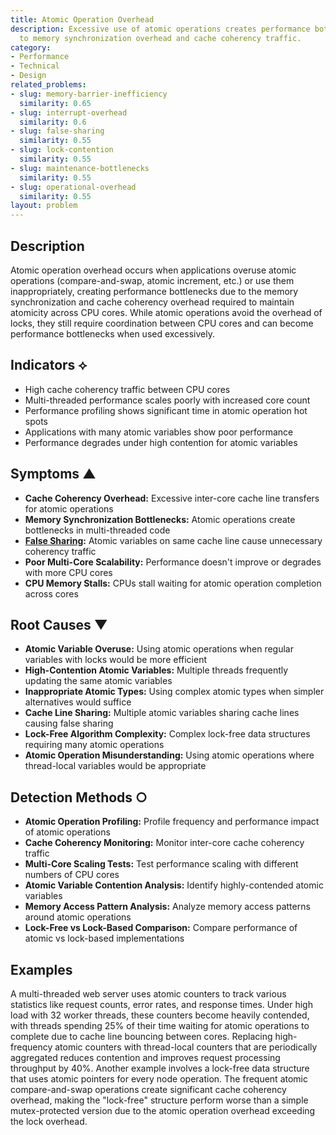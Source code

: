 ```yaml
---
title: Atomic Operation Overhead
description: Excessive use of atomic operations creates performance bottlenecks due
  to memory synchronization overhead and cache coherency traffic.
category:
- Performance
- Technical
- Design
related_problems:
- slug: memory-barrier-inefficiency
  similarity: 0.65
- slug: interrupt-overhead
  similarity: 0.6
- slug: false-sharing
  similarity: 0.55
- slug: lock-contention
  similarity: 0.55
- slug: maintenance-bottlenecks
  similarity: 0.55
- slug: operational-overhead
  similarity: 0.55
layout: problem
---
```


## Description

Atomic operation overhead occurs when applications overuse atomic operations (compare-and-swap, atomic increment, etc.) or use them inappropriately, creating performance bottlenecks due to the memory synchronization and cache coherency overhead required to maintain atomicity across CPU cores. While atomic operations avoid the overhead of locks, they still require coordination between CPU cores and can become performance bottlenecks when used excessively.

## Indicators ⟡

- High cache coherency traffic between CPU cores
- Multi-threaded performance scales poorly with increased core count
- Performance profiling shows significant time in atomic operation hot spots
- Applications with many atomic variables show poor performance
- Performance degrades under high contention for atomic variables

## Symptoms ▲

- **Cache Coherency Overhead:** Excessive inter-core cache line transfers for atomic operations
- **Memory Synchronization Bottlenecks:** Atomic operations create bottlenecks in multi-threaded code
- **[False Sharing](false-sharing.md):** Atomic variables on same cache line cause unnecessary coherency traffic
- **Poor Multi-Core Scalability:** Performance doesn't improve or degrades with more CPU cores
- **CPU Memory Stalls:** CPUs stall waiting for atomic operation completion across cores

## Root Causes ▼

- **Atomic Variable Overuse:** Using atomic operations when regular variables with locks would be more efficient
- **High-Contention Atomic Variables:** Multiple threads frequently updating the same atomic variables
- **Inappropriate Atomic Types:** Using complex atomic types when simpler alternatives would suffice
- **Cache Line Sharing:** Multiple atomic variables sharing cache lines causing false sharing
- **Lock-Free Algorithm Complexity:** Complex lock-free data structures requiring many atomic operations
- **Atomic Operation Misunderstanding:** Using atomic operations where thread-local variables would be appropriate

## Detection Methods ○

- **Atomic Operation Profiling:** Profile frequency and performance impact of atomic operations
- **Cache Coherency Monitoring:** Monitor inter-core cache coherency traffic
- **Multi-Core Scaling Tests:** Test performance scaling with different numbers of CPU cores
- **Atomic Variable Contention Analysis:** Identify highly-contended atomic variables
- **Memory Access Pattern Analysis:** Analyze memory access patterns around atomic operations
- **Lock-Free vs Lock-Based Comparison:** Compare performance of atomic vs lock-based implementations

## Examples

A multi-threaded web server uses atomic counters to track various statistics like request counts, error rates, and response times. Under high load with 32 worker threads, these counters become heavily contended, with threads spending 25% of their time waiting for atomic operations to complete due to cache line bouncing between cores. Replacing high-frequency atomic counters with thread-local counters that are periodically aggregated reduces contention and improves request processing throughput by 40%. Another example involves a lock-free data structure that uses atomic pointers for every node operation. The frequent atomic compare-and-swap operations create significant cache coherency overhead, making the "lock-free" structure perform worse than a simple mutex-protected version due to the atomic operation overhead exceeding the lock overhead.